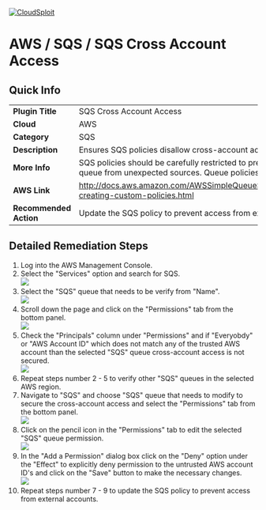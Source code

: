 [![CloudSploit](https://cloudsploit.com/img/logo-new-big-text-100.png "CloudSploit")](https://cloudsploit.com)

# AWS / SQS / SQS Cross Account Access

## Quick Info

| | |
|-|-|
| **Plugin Title** | SQS Cross Account Access |
| **Cloud** | AWS |
| **Category** | SQS |
| **Description** | Ensures SQS policies disallow cross-account access |
| **More Info** | SQS policies should be carefully restricted to prevent publishing or reading from the queue from unexpected sources. Queue policies can be used to limit these privileges. |
| **AWS Link** | http://docs.aws.amazon.com/AWSSimpleQueueService/latest/SQSDeveloperGuide/sqs-creating-custom-policies.html |
| **Recommended Action** | Update the SQS policy to prevent access from external accounts. |

## Detailed Remediation Steps
1. Log into the AWS Management Console.
2. Select the "Services" option and search for SQS. </br> <img src="/resources/aws/sqs/sqs-cross-account-access/step2.png"/>
3. Select the "SQS" queue that needs to be verify from "Name".</br> <img src="/resources/aws/sqs/sqs-cross-account-access/step3.png"/>
4. Scroll down the page and click on the "Permissions" tab from the bottom panel.</br> <img src="/resources/aws/sqs/sqs-cross-account-access/step4.png"/>
5. Check the "Principals" column under "Permissions" and if "Everyobdy" or "AWS Account ID" which does not match any of the trusted AWS account than the selected "SQS" queue cross-account access is not secured.</br> <img src="/resources/aws/sqs/sqs-cross-account-access/step5.png"/>
6. Repeat steps number 2 - 5 to verify other "SQS" queues in the selected AWS region.</br>
7. Navigate to "SQS" and choose "SQS" queue that needs to modify to secure the cross-account access and select the "Permissions" tab from the bottom panel. </br> <img src="/resources/aws/sqs/sqs-cross-account-access/step7.png"/>
8. Click on the pencil icon in the "Permissions" tab to edit the selected "SQS" queue permission.</br> <img src="/resources/aws/sqs/sqs-cross-account-access/step8.png"/>
9. In the "Add a Permission" dialog box click on the "Deny" option under the "Effect" to explicitly deny permission to the untrusted AWS account ID's and click on the "Save" button to make the necessary changes.</br> <img src="/resources/aws/sqs/sqs-cross-account-access/step9.png"/>
10. Repeat steps number 7 - 9 to update the SQS policy to prevent access from external accounts.</br>

